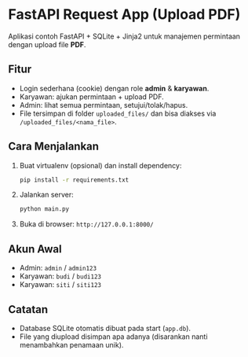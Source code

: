 # FastAPI Request App (Upload PDF)

Aplikasi contoh FastAPI + SQLite + Jinja2 untuk manajemen permintaan dengan upload file **PDF**.

## Fitur
- Login sederhana (cookie) dengan role **admin** & **karyawan**.
- Karyawan: ajukan permintaan + upload PDF.
- Admin: lihat semua permintaan, setujui/tolak/hapus.
- File tersimpan di folder `uploaded_files/` dan bisa diakses via `/uploaded_files/<nama_file>`.

## Cara Menjalankan
1. Buat virtualenv (opsional) dan install dependency:
   ```bash
   pip install -r requirements.txt
   ```
2. Jalankan server:
   ```bash
   python main.py
   ```
3. Buka di browser: `http://127.0.0.1:8000/`

## Akun Awal
- Admin: `admin` / `admin123`
- Karyawan: `budi` / `budi123`
- Karyawan: `siti` / `siti123`

## Catatan
- Database SQLite otomatis dibuat pada start (`app.db`).
- File yang diupload disimpan apa adanya (disarankan nanti menambahkan penamaan unik).

